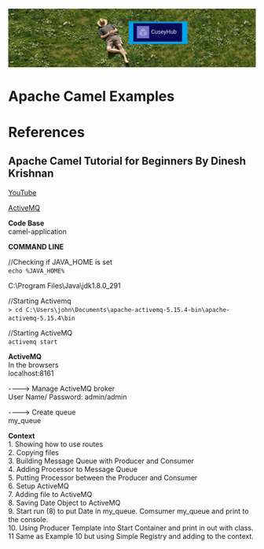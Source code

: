 ![CuseyHub](https://github.com/cusey/ImageForWiki/blob/master/Logos/CuseyHub_Banner_Small.jpg)

# Apache Camel Examples


# References


## Apache Camel Tutorial for Beginners By Dinesh Krishnan   
[YouTube](https://www.youtube.com/watch?v=IKMW-Aq_Urg&list=PLK0V_H0fCvPilK2_-WMwahm7HYB0XgJx7&index=2)

[ActiveMQ](https://activemq.apache.org/activemq-5015004-release)       

**Code Base**  
camel-application

**COMMAND LINE**  

//Checking if JAVA_HOME is set    
`echo %JAVA_HOME%`    

C:\Program Files\Java\jdk1.8.0_291

//Starting Activemq   
`> cd C:\Users\john\Documents\apache-activemq-5.15.4-bin\apache-activemq-5.15.4\bin`

//Starting ActiveMQ  
`activemq start`


**ActiveMQ**       
In the browsers        
localhost:8161

----> Manage ActiveMQ broker     
User Name/ Password: admin/admin    


----> Create queue       
my_queue         

**Context**  
        1. Showing  how to use routes   
        2. Copying files     
        3. Building Message Queue with Producer and Consumer    
        4. Adding Processor to Message Queue    
        5. Putting Processor between the Producer and Consumer     
        6. Setup ActiveMQ     
        7. Adding file to ActiveMQ     
        8. Saving Date Object to ActiveMQ     
        9. Start run (8) to put Date in my_queue. Comsumer my_queue and print to the console.    
        10. Using Producer Template into Start Container and print in out with class. 
        11 Same as Example 10 but using Simple Registry and adding to the context.               




